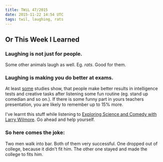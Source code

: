 ```yaml
---
title: TWiL 47/2015
date: 2015-11-22 14:54 UTC
tags: twil, laughing, rats
---
```


## Or This Week I Learned

### Laughing is not just for people.
Some other animals laugh as well. Eg. *rats*. Good for them.

### Laughing is making you do better at exams.
At least [some](https://www.psychologytoday.com/articles/200001/laughing-succeed) studies show, that people make better results in intelligence tests and creative tasks after listening some fun routine (eg. stand up comedian and so on.). If there is some funny part in yours teachers presentation, you are likely to remember up to 15% more.

I've learnt this stuff while listening to [Exploring Science and Comedy with Larry Wilmore](http://www.startalkradio.net/show/exploring-science-and-comedy-with-larry-wilmore/). Go ahead and help yourself.

### So here comes the joke:
Two men walk into bar. Both of them very successful. One dropped out of college, because it didn't fit him. The other one stayed and made the college to fits him.   

